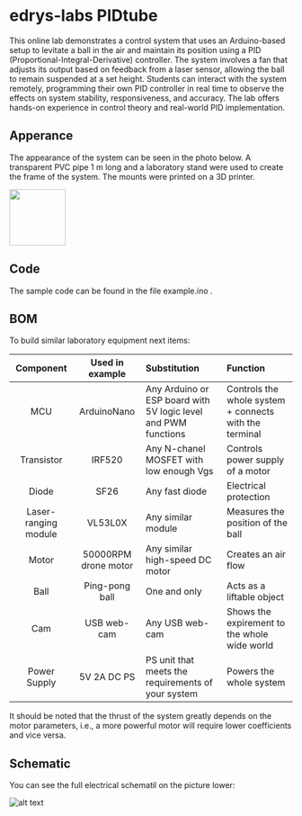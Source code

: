 # edrys-labs PIDtube

This online lab demonstrates a control system that uses an Arduino-based setup to levitate a ball in the air and maintain its position using a PID (Proportional-Integral-Derivative) controller. The system involves a fan that adjusts its output based on feedback from a laser sensor, allowing the ball to remain suspended at a set height. Students can interact with the system remotely, programming their own PID controller in real time to observe the effects on system stability, responsiveness, and accuracy. The lab offers hands-on experience in control theory and real-world PID implementation.

## Apperance
The appearance of the system can be seen in the photo below. A transparent PVC pipe 1 m long and a laboratory stand were used to create the frame of the system. The mounts were printed on a 3D printer.

<a href="url"><img src="https://github.com/VladyslavKnysh/edrys-labs_PIDtube/blob/main/media/photo.jpg" width="100" ></a>

## Code
The sample code can be found in the file example.ino .

## BOM
To build similar laboratory equipment next items: 

| Component            | Used in example      | Substitution                                                   | Function                                               |
| :-------------------:|:--------------------:| :--------------------------------------------------------------| :------------------------------------------------------|
| MCU                  | ArduinoNano          | Any Arduino or ESP board with 5V logic level and PWM functions | Controls the whole system + connects with the terminal |
| Transistor           | IRF520               | Any N-chanel MOSFET with low enough Vgs                        | Controls power supply of a motor                       |
| Diode                | SF26                 | Any fast diode                                                 | Electrical protection                                  |
| Laser-ranging module | VL53L0X              | Any similar module                                             | Measures the position of the ball                      |
| Motor                | 50000RPM drone motor | Any similar high-speed DC motor                                | Creates an air flow                                    |
| Ball                 | Ping-pong ball       | One and only                                                   | Acts as a liftable object                              |
| Cam                  | USB web-cam          | Any USB web-cam                                                | Shows the expirement to the whole wide world           |
| Power Supply         | 5V 2A DC PS          | PS unit that meets the requirements of your system             | Powers the whole system                                |
It should be noted that the thrust of the system greatly depends on the motor parameters, i.e., a more powerful motor will require lower coefficients and vice versa.

## Schematic
You can see the full electrical schematil on the picture lower:

![alt text](https://github.com/VladyslavKnysh/edrys-labs_PIDtube/blob/main/media/FullSchematic.png)


